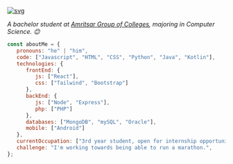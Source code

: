

[![svg](https://user-images.githubusercontent.com/105808552/229148225-fcadec8a-e2c5-4820-9eaa-75ebc581881a.svg)](#)

<p><em>A bachelor student at <a href="https://agcamritsar.in/">Amritsar Group of Colleges</a>, majoring in Computer Science. 😊</br>
</em></p>


```javascript
const aboutMe = {
   pronouns: "he" | "him",
   code: ["Javascript", "HTML", "CSS", "Python", "Java", "Kotlin"],
   technologies: {
      frontEnd: {
         js: ["React"],
         css: ["Tailwind", "Bootstrap"]
      },
      backEnd: {
         js: ["Node", "Express"],
         php: ["PHP"]
      },
      databases: ["MongoDB", "mySQL", "Oracle"],
      mobile: ["Android"]
   },
   currentOccupation: ["3rd year student, open for internship opportunities"],
   challenge: "I'm working towards being able to run a marathon.",
};
```
